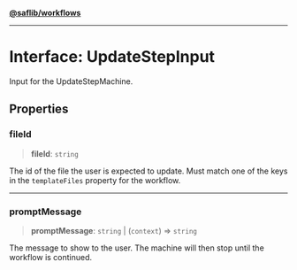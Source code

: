 [**@saflib/workflows**](../index.md)

---

# Interface: UpdateStepInput

Input for the UpdateStepMachine.

## Properties

### fileId

> **fileId**: `string`

The id of the file the user is expected to update. Must match one of the keys in the `templateFiles` property for the workflow.

---

### promptMessage

> **promptMessage**: `string` \| (`context`) => `string`

The message to show to the user. The machine will then stop until the workflow is continued.
